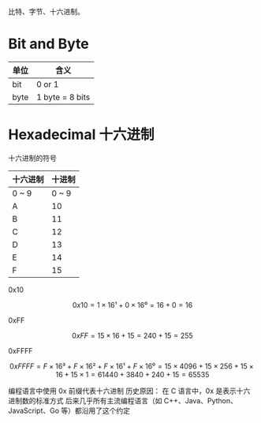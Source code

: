 比特、字节、十六进制。

# Bit and Byte

|单位	|	含义  |
|-------|----------|
|  bit	|	0 or 1 |
| byte	 |  1 byte = 8 bits |

# Hexadecimal 十六进制

十六进制的符号

| 十六进制 |	十进制 |
|--------|----------|
| 0 ~ 9 |	0 ~ 9 |
| A	| 10 |
| B	| 11 |
| C	| 12 |
| D	| 13 |
| E	| 14 |
| F | 15 |

0x10

$$0x10 = 1 × 16¹ + 0 × 16⁰ = 16 + 0 = 16 $$

0xFF

$$0xFF = 15 × 16 + 15 = 240 + 15 = 255$$

0xFFFF

$$0xFFFF = F×16³ + F×16² + F×16¹ + F×16⁰
       = 15×4096 + 15×256 + 15×16 + 15×1
       = 61440 + 3840 + 240 + 15
       = 65535$$

编程语言中使用 0x 前缀代表十六进制
历史原因：
在 C 语言中，0x 是表示十六进制数的标准方式
后来几乎所有主流编程语言（如 C++、Java、Python、JavaScript、Go 等）都沿用了这个约定
